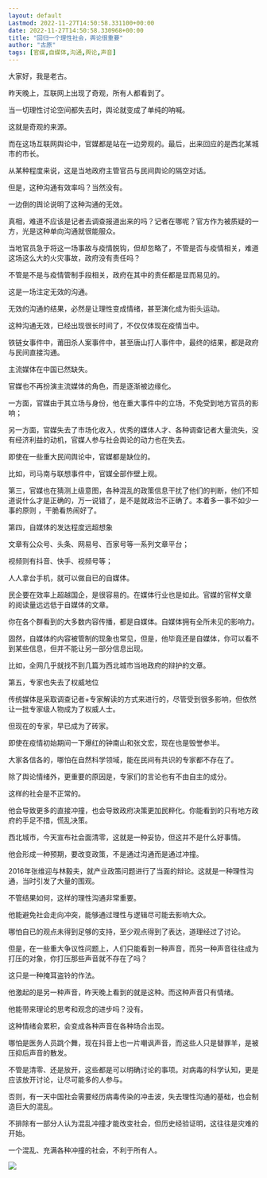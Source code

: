 ```yaml
---
layout: default
Lastmod: 2022-11-27T14:50:58.331100+00:00
date: 2022-11-27T14:50:58.330968+00:00
title: "回归一个理性社会，舆论很重要"
author: "古原"
tags: [官媒,自媒体,沟通,舆论,声音]
---
```


大家好，我是老古。

昨天晚上，互联网上出现了奇观，所有人都看到了。  

当一切理性讨论空间都失去时，舆论就变成了单纯的呐喊。  

这就是奇观的来源。  

而在这场互联网舆论中，官媒都是站在一边旁观的。最后，出来回应的是西北某城市的市长。  

从某种程度来说，这是当地政府主管官员与民间舆论的隔空对话。  

但是，这种沟通有效率吗？当然没有。  

一边倒的舆论说明了这种沟通的无效。  

真相，难道不应该是记者去调查报道出来的吗？记者在哪呢？官方作为被质疑的一方，光是这种单向沟通就很能服众。  

当地官员急于将这一场事故与疫情脱钩，但却忽略了，不管是否与疫情相关，难道这场这么大的火灾事故，政府没有责任吗？  

不管是不是与疫情管制手段相关，政府在其中的责任都是显而易见的。  

这是一场注定无效的沟通。

无效的沟通的结果，必然是让理性变成情绪，甚至演化成为街头运动。  

这种沟通无效，已经出现很长时间了，不仅仅体现在疫情当中。  

铁链女事件中，莆田杀人案事件中，甚至唐山打人事件中，最终的结果，都是政府与民间直接沟通。  

主流媒体在中国已然缺失。  

官媒也不再扮演主流媒体的角色，而是逐渐被边缘化。

一方面，官媒由于其立场与身份，他在重大事件中的立场，不免受到地方官员的影响；  

另一方面，官媒失去了市场化收入，优秀的媒体人才、各种调查记者大量流失，没有经济利益的动机，官媒人参与社会舆论的动力也在失去。  

即使在一些重大民间舆论中，官媒都是缺位的。

比如，司马南与联想事件中，官媒全部作壁上观。  

第三，官媒也在猜测上级意图，各种混乱的政策信息干扰了他们的判断，他们不知道说什么才是正确的，万一说错了，是不是就政治不正确了。本着多一事不如少一事的原则 ，干脆看热闹好了。  

第四，自媒体的发达程度远超想象  

文章有公众号、头条、网易号、百家号等一系列文章平台；

视频则有抖音、快手、视频号等；  

人人拿台手机，就可以做自已的自媒体。

民企要在效率上超越国企，是很容易的。在媒体行业也是如此。官媒的官样文章 的阅读量远远低于自媒体的文章。

你在各个群看到的大多数内容传播，都是自媒体。自媒体拥有全所未见的影响力。

固然，自媒体的内容被管制的现象也常见，但是，他毕竟还是自媒体，你可以看不到某些信息，但并不能让另一部分信息出现。  

比如，全网几乎就找不到几篇为西北城市当地政府的辩护的文章。  

第五，专家也失去了权威地位  

传统媒体是采取调查记者+专家解读的方式来进行的，尽管受到很多影响，但依然让一批专家级人物成为了权威人士。  

但现在的专家，早已成为了砖家。  

即使在疫情初始期间一下爆红的钟南山和张文宏，现在也是毁誉参半。  

大家各信各的，哪怕在自然科学领域，能在民间有共识的专家都不存在了。  

除了舆论情绪外，更重要的原因是，专家们的言论也有不由自主的成分。

这样的社会是不正常的。  

他会导致更多的直接冲撞，也会导致政府决策更加民粹化。你能看到的只有地方政府的手足不措，慌乱决策。  

西北城市，今天宣布社会面清零，这就是一种妥协，但这并不是什么好事情。

他会形成一种预期，要改变政策，不是通过沟通而是通过冲撞。  

2016年张维迎与林毅夫，就产业政策问题进行了当面的辩论。这就是一种理性沟通，当时引发了大量的围观。  

不管结果如何，这样的理性沟通非常重要。  

他能避免社会走向冲突，能够通过理性与逻辑尽可能去影响大众。  

哪怕自已的观点未得到足够的支持，至少观点得到了表达，道理经过了讨论。  

但是，在一些重大争议性问题上，人们只能看到一种声音，而另一种声音往往成为打压的对象，你打压那些声音就不存在了吗？  

这只是一种掩耳盗铃的作法。

他激起的是另一种声音，昨天晚上看到的就是这种。而这种声音只有情绪。  

他能带来理论的思考和观念的进步吗？没有。  

这种情绪会累积，会变成各种声音在各种场合出现。

哪怕是医务人员跳个舞，现在抖音上也一片嘲讽声音，而这些人只是替罪羊，是被压抑后声音的散发。  

不管是清零、还是放开，这些都是可以明确讨论的事项。对病毒的科学认知，更是应该放开讨论，让尽可能多的人参与。  

否则，有一天中国社会需要经历病毒传染的冲击波，失去理性沟通的基础，也会制造巨大的混乱。

不排除有一部分人认为混乱冲撞才能改变社会，但历史经验证明，这往往是灾难的开始。  

一个混乱、充满各种冲撞的社会，不利于所有人。

![](https://images.weserv.nl/?url=https%3A//mmbiz.qpic.cn/mmbiz_png/W7S6UBiahSDIcaJ4ia1hOfEoegKMibuo1nZgSpQbxuuSuonanrYVBibhicicODbUg1RiaBPtO86BBKRqkesx4YoWbH15w/640%3Fwx_fmt%3Dpng)


